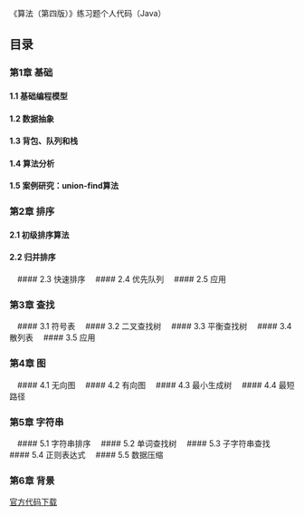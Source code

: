 
《算法（第四版）》练习题个人代码（Java）

## 目录
### 第1章 基础
 #### 1.1 基础编程模型
 #### 1.2 数据抽象
 #### 1.3 背包、队列和栈
 #### 1.4 算法分析
 #### 1.5 案例研究：union-find算法

### 第2章 排序
 #### 2.1 初级排序算法
 #### 2.2 归并排序
 #### 2.3 快速排序
 #### 2.4 优先队列
 #### 2.5 应用

### 第3章 查找
 #### 3.1 符号表
 #### 3.2 二叉查找树
 #### 3.3 平衡查找树
 #### 3.4 散列表
 #### 3.5 应用

### 第4章 图
 #### 4.1 无向图
 #### 4.2 有向图
 #### 4.3 最小生成树
 #### 4.4 最短路径

### 第5章 字符串
 #### 5.1 字符串排序
 #### 5.2 单词查找树
 #### 5.3 子字符串查找
 #### 5.4 正则表达式
 #### 5.5 数据压缩

### 第6章 背景

[官方代码下载](http://algs4.cs.princeton.edu/code/algs4.jar)
